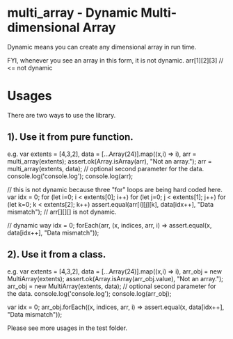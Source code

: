 # multi_array - Dynamic Multi-dimensional Array
Dynamic means you can create any dimensional array in run time.

FYI, whenever you see an array in this form, it is not dynamic.
  arr[1][2][3]  // <= not dynamic

# Usages
There are two ways to use the library.

## 1). Use it from pure function.
e.g.
var extents = [4,3,2],
    data = [...Array(24)].map((x,i) => i),
    arr = multi_array(extents);
assert.ok(Array.isArray(arr), "Not an array.");
arr = multi_array(extents, data); // optional second parameter for the data.
console.log('console.log');
console.log(arr);

// this is not dynamic because three "for" loops are being hard coded here.
var idx = 0;
for (let i=0; i < extents[0]; i++)
  for (let j=0; j < extents[1]; j++)
    for (let k=0; k < extents[2]; k++)
      assert.equal(arr[i][j][k], data[idx++], "Data mismatch");  // arr[][][] is not dynamic.

// dynamic way
idx = 0;
forEach(arr, (x, indices, arr, i) => assert.equal(x, data[idx++], "Data mismatch"));


## 2). Use it from a class.
e.g.
var extents = [4,3,2],
    data = [...Array(24)].map((x,i) => i),
    arr_obj = new MultiArray(extents);
assert.ok(Array.isArray(arr_obj.value), "Not an array.");
arr_obj = new MultiArray(extents, data); // optional second parameter for the data.
console.log('console.log');
console.log(arr_obj);

var idx = 0;
arr_obj.forEach((x, indices, arr, i) => assert.equal(x, data[idx++], "Data mismatch"));

Please see more usages in the test folder.
